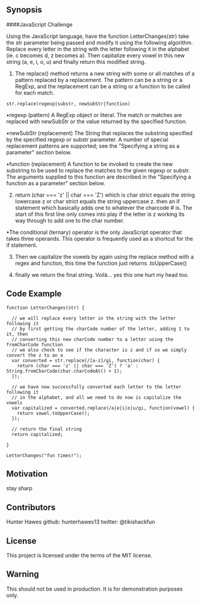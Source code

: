 ## Synopsis

####JavaScript Challenge 

Using the JavaScript language, have the function LetterChanges(str) take the str parameter being passed and modify it using the following algorithm. Replace every letter in the string with the letter following it in the alphabet (ie. c becomes d, z becomes a). Then capitalize every vowel in this new string (a, e, i, o, u) and finally return this modified string. 

1. The replace() method returns a new string with some or all matches of a pattern replaced by a replacement. The pattern can be a string or a RegExp, and the replacement can be a string or a function to be called for each match.

```
str.replace(regexp|substr, newSubStr|function)
```

•regexp (pattern)
A RegExp object or literal. The match or matches are replaced with newSubStr or the value returned by the specified function.

•newSubStr (replacement)
The String that replaces the substring specified by the specified regexp or substr parameter. A number of special replacement patterns are supported; see the "Specifying a string as a parameter" section below.

•function (replacement)
A function to be invoked to create the new substring to be used to replace the matches to the given regexp or substr. The arguments supplied to this function are described in the "Specifying a function as a parameter" section below.

2. return (char === 'z' || char === 'Z') which is char strict equals the string lowercase z or char strict equals the string uppercase z. then an if statement which basically adds one to whatever the charcode # is. The start of this first line only comes into play if the letter is z working its way through to add one to the char number.

•The conditional (ternary) operator is the only JavaScript operator that takes three operands. This operator is frequently used as a shortcut for the if statement.

3. Then we capitalize the vowels by again using the replace method with a regex and function, this time the function just returns .toUpperCase()

4. finally we return the final string. Voilà... yes this one hurt my head too.

## Code Example

```
function LetterChanges(str) { 

  // we will replace every letter in the string with the letter following it
  // by first getting the charCode number of the letter, adding 1 to it, then 
  // converting this new charCode number to a letter using the fromCharCode function
  // we also check to see if the character is z and if so we simply convert the z to an a
  var converted = str.replace(/[a-z]/gi, function(char) { 
    return (char === 'z' || char === 'Z') ? 'a' : String.fromCharCode(char.charCodeAt() + 1);
  });

  // we have now successfully converted each letter to the letter following it
  // in the alphabet, and all we need to do now is capitalize the vowels
  var capitalized = converted.replace(/a|e|i|o|u/gi, function(vowel) { 
    return vowel.toUpperCase();
  });

  // return the final string
  return capitalized;
         
}
   
LetterChanges("fun times!");           
```

## Motivation

stay sharp

## Contributors

Hunter Hawes
github: hunterhawes13
twitter: @tikishackfun

## License

This project is licensed under the terms of the MIT license.

## Warning

This should not be used in production. It is for demonstration purposes only.
